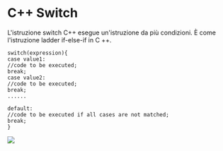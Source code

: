 # C++ Switch

L'istruzione switch C++ esegue un'istruzione da più condizioni. È come l'istruzione ladder if-else-if in C ++.

    switch(expression){      
    case value1:      
    //code to be executed;      
    break;    
    case value2:      
    //code to be executed;      
    break;    
    ......      
        
    default:       
    //code to be executed if all cases are not matched;      
    break;    
    }    

![](https://static.javatpoint.com/cpp/images/cpp-switch1.png)

